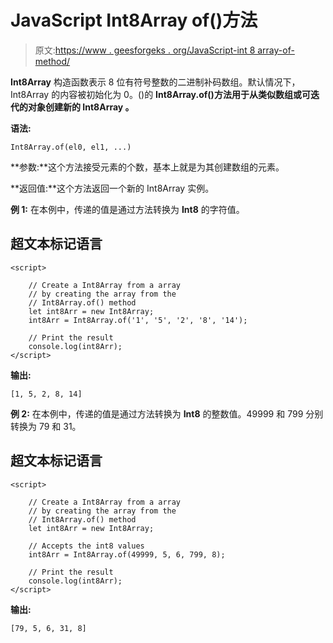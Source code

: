 # JavaScript Int8Array of()方法

> 原文:[https://www . geesforgeks . org/JavaScript-int 8 array-of-method/](https://www.geeksforgeeks.org/javascript-int8array-of-method/)

**Int8Array** 构造函数表示 8 位有符号整数的二进制补码数组。默认情况下，Int8Array 的内容被初始化为 0。()的 **Int8Array.of()方法用于从类似数组或可迭代的对象创建新的 **Int8Array** 。**

**语法:**

```
Int8Array.of(el0, el1, ...)
```

**参数:**这个方法接受元素的个数，基本上就是为其创建数组的元素。

**返回值:**这个方法返回一个新的 Int8Array 实例。

**例 1:** 在本例中，传递的值是通过方法转换为 **Int8** 的字符值。

## 超文本标记语言

```
<script> 

    // Create a Int8Array from a array
    // by creating the array from the
    // Int8Array.of() method
    let int8Arr = new Int8Array;
    int8Arr = Int8Array.of('1', '5', '2', '8', '14');

    // Print the result 
    console.log(int8Arr); 
</script>
```

**输出:**

```
[1, 5, 2, 8, 14]
```

**例 2:** 在本例中，传递的值是通过方法转换为 **Int8** 的整数值。49999 和 799 分别转换为 79 和 31。

## 超文本标记语言

```
<script> 

    // Create a Int8Array from a array
    // by creating the array from the
    // Int8Array.of() method
    let int8Arr = new Int8Array;

    // Accepts the int8 values
    int8Arr = Int8Array.of(49999, 5, 6, 799, 8); 

    // Print the result 
    console.log(int8Arr); 
</script>
```

**输出:**

```
[79, 5, 6, 31, 8]

```